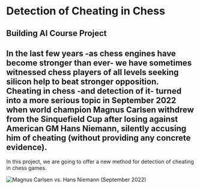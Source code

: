 # Detection of Cheating in Chess



## Building AI Course Project


## In the last few years -as chess engines have become stronger than ever- we have sometimes witnessed chess players of all levels seeking silicon help to beat stronger opposition. Cheating in chess -and detection of it- turned into a more serious topic in September 2022 when world champion Magnus Carlsen withdrew from the Sinquefield Cup after losing against American GM Hans Niemann, silently accusing him of cheating (without providing any concrete evidence).

In this project, we are going to offer a new method for detection of cheating in chess games.

![Magnus Carlsen vs. Hans Niemann (September 2022)](https://user-images.githubusercontent.com/90099293/199607166-77d93683-3142-4232-8e20-451079a23141.jpg)

